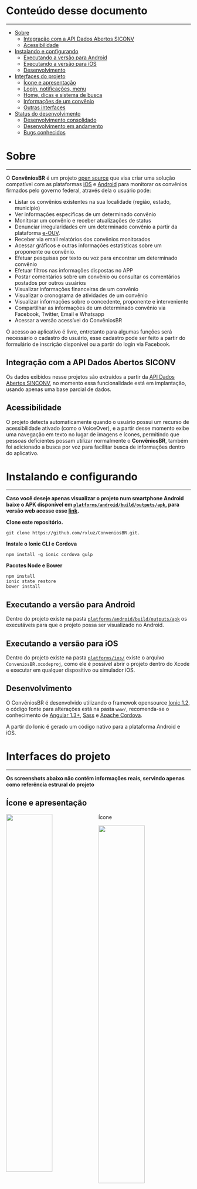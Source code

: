 # Conteúdo desse documento
--------
* [Sobre](https://github.com/rxluz/ConveniosBR#sobre)
	* [Integração com a API Dados Abertos SICONV](https://github.com/rxluz/ConveniosBR#integração-com-a-api-dados-abertos-siconv)
	* [Acessibilidade](https://github.com/rxluz/ConveniosBR#acessibilidade)
* [Instalando e configurando](https://github.com/rxluz/ConveniosBR#instalando-e-configurando)
	* [Executando a versão para Android](https://github.com/rxluz/ConveniosBR#executando-a-versão-para-android)
	* [Executando a versão para iOS](https://github.com/rxluz/ConveniosBR#executando-a-versão-para-ios)
	* [Desenvolvimento](https://github.com/rxluz/ConveniosBR#desenvolvimento)
* [Interfaces do projeto](https://github.com/rxluz/ConveniosBR#interfaces-do-projeto)
	* [Ícone e apresentação](https://github.com/rxluz/ConveniosBR#Ícone-e-apresentação)
	* [Login, notificações, menu](https://github.com/rxluz/ConveniosBR#login-notificações-menu)
	* [Home, dicas e sistema de busca](https://github.com/rxluz/ConveniosBR#home-dicas-e-sistema-de-busca)
	* [Informações de um convênio](https://github.com/rxluz/ConveniosBR#informações-de-um-convênio)
	* [Outras interfaces](https://github.com/rxluz/ConveniosBR#outras-interfaces)
* [Status do desenvolvimento](https://github.com/rxluz/ConveniosBR#desenvolvimento-consolidado)
	* [Desenvolvimento consolidado](https://github.com/rxluz/ConveniosBR#desenvolvimento-consolidado)
	* [Desenvolvimento em andamento](https://github.com/rxluz/ConveniosBR#desenvolvimento-em-andamento)
	* [Bugs conhecidos](https://github.com/rxluz/ConveniosBR#bugs-conhecidos)

# Sobre
--------

O **ConvêniosBR** é um projeto [open source](https://github.com/rxluz/ConveniosBR/blob/master/LICENSE.md) que visa criar uma solução compatível com as plataformas [iOS](https://github.com/rxluz/ConveniosBR/tree/master/platforms/ios) e [Android](https://github.com/rxluz/ConveniosBR/tree/master/platforms/android/build/outputs/apk) para monitorar os convênios firmados pelo governo federal, através dela o usuário pode:

 * Listar os convênios existentes na sua localidade (região, estado, municipio)
 * Ver informações especificas de um determinado convênio
 * Monitorar um convênio e receber atualizações de status
 * Denunciar irregularidades em um determinado convênio a partir da plataforma [e-OUV](https://sistema.ouvidorias.gov.br/publico/Manifestacao/RegistrarManifestacao.aspx).
 * Receber via email relatórios dos convênios monitorados
 * Acessar gráficos e outras informações estatísticas sobre um proponente ou convênio.
 * Efetuar pesquisas por texto ou voz para encontrar um determinado convênio
 * Efetuar filtros nas informações dispostas no APP
 * Postar comentários sobre um convênio ou consultar os comentários postados por outros usuários
 * Visualizar informações financeiras de um convênio
 * Visualizar o cronograma de atividades de um convênio
 * Visualizar informações sobre o concedente, proponente e interveniente
 * Compartilhar as informações de um determinado convênio via Facebook, Twitter, Email e Whatsapp
 * Acessar a versão acessível do ConvêniosBR

O acesso ao aplicativo é livre, entretanto para algumas funções será necessário o cadastro do usuário, esse cadastro pode ser feito a partir do formulário de inscrição disponível ou a partir do login via Facebook.

## Integração com a API Dados Abertos SICONV

Os dados exibidos nesse projetos são extraídos a partir da [API Dados Abertos SINCONV](http://api.convenios.gov.br/siconv/doc/), no momento essa funcionalidade está em implantação, usando apenas uma base parcial de dados.

## Acessibilidade
O projeto detecta automaticamente quando o usuário possui um recurso de acessibilidade ativado (como o VoiceOver), e a partir desse momento exibe uma navegação em texto no lugar de imagens e ícones, permitindo que pessoas deficientes possam utilizar normalmente o **ConvêniosBR**, também foi adicionado a busca por voz para facilitar busca de informações dentro do aplicativo.


# Instalando e configurando
--------------------------

**Caso você deseje apenas visualizar o projeto num smartphone Android baixe o APK disponível em [`platforms/android/build/outputs/apk`](https://github.com/rxluz/ConveniosBR/tree/master/platforms/android/build/outputs/apk), para versão web acesse esse [link](http://api.appock.co/convenios.br/www).**

**Clone este repositório.**

    git clone https://github.com/rxluz/ConveniosBR.git.


**Instale o Ionic CLI e Cordova**

    npm install -g ionic cordova gulp

**Pacotes Node e Bower**

	npm install
	ionic state restore
	bower install

## Executando a versão para Android

Dentro do projeto existe na pasta  [`platforms/android/build/outputs/apk`](https://github.com/rxluz/ConveniosBR/tree/master/platforms/android/build/outputs/apk) os executáveis para que o projeto possa ser visualizado no Android.


## Executando a versão para iOS

Dentro do projeto existe na pasta  [`platforms/ios/`](https://github.com/rxluz/ConveniosBR/tree/master/platforms/ios) existe o arquivo `ConveniosBR.xcodeproj`, como ele é possível abrir o projeto dentro do Xcode e executar em qualquer dispositivo ou simulador iOS.

## Desenvolvimento

O ConvêniosBR é desenvolvido utilizando o framewok opensource [Ionic 1.2](http://ionicframework.com/), o código fonte para alterações está na pasta `www/`, recomenda-se o conhecimento de [Angular 1.3+](https://angularjs.org/), [Sass](http://sass-lang.com/) e [Apache Cordova](https://cordova.apache.org/).

A partir do Ionic é gerado um código nativo para a plataforma Android e iOS.


# Interfaces do projeto
-------------------------------------
**Os screenshots abaixo não contém informações reais, servindo apenas como referência estrural do projeto**

## Ícone e apresentação
<img src="https://raw.githubusercontent.com/rxluz/ConveniosBR/master/thumbs/thumb_IMG_2662_1024.jpg" style="float: left !important;" width=50%></img>
Ícone

<img src="https://raw.githubusercontent.com/rxluz/ConveniosBR/master/thumbs/thumb_IMG_2663_1024.jpg" style="float: right !important;" width=50%></img>
Splash screen

<img src="https://raw.githubusercontent.com/rxluz/ConveniosBR/master/thumbs/thumb_IMG_2664_1024.jpg" style="float: right !important;" width=50%></img>
Apresentação 1 (onboarding)

<img src="https://raw.githubusercontent.com/rxluz/ConveniosBR/master/thumbs/thumb_IMG_2665_1024.jpg" style="float: right !important;" width=50%></img>
Apresentação 2 (onboarding)

<img src="https://raw.githubusercontent.com/rxluz/ConveniosBR/master/thumbs/thumb_IMG_2666_1024.jpg" style="float: right !important;" width=50%></img>
Apresentação 3 (onboarding)

## Login, notificações, menu

<img src="https://raw.githubusercontent.com/rxluz/ConveniosBR/master/thumbs/thumb_IMG_2667_1024.jpg" style="float: right !important;" width=50%></img>
Identificação (Login)


<img src="https://raw.githubusercontent.com/rxluz/ConveniosBR/master/thumbs/thumb_IMG_2669_1024.jpg" style="float: right !important;" width=50%></img>
Inscrição

<img src="https://raw.githubusercontent.com/rxluz/ConveniosBR/master/thumbs/thumb_IMG_2671_1024.jpg" style="float: right !important;" width=50%></img>
Sistema de notificações

<img src="https://raw.githubusercontent.com/rxluz/ConveniosBR/master/thumbs/thumb_IMG_2678_1024.jpg" style="float: right !important;" width=50%></img>
Menu de opções rápidas

<img src="https://raw.githubusercontent.com/rxluz/ConveniosBR/master/thumbs/thumb_IMG_2670_1024.jpg" style="float: right !important;" width=50%></img>
Menu deslogado

<img src="https://raw.githubusercontent.com/rxluz/ConveniosBR/master/thumbs/thumb_IMG_2672_1024.jpg" style="float: right !important;" width=50%></img>
Menu logado

<img src="https://raw.githubusercontent.com/rxluz/ConveniosBR/master/thumbs/thumb_IMG_2673_1024.jpg" style="float: right !important;" width=50%></img>
Opções do usuário

<img src="https://raw.githubusercontent.com/rxluz/ConveniosBR/master/thumbs/thumb_IMG_2674_1024.jpg" style="float: right !important;" width=50%></img>
Editar perfil

<img src="https://raw.githubusercontent.com/rxluz/ConveniosBR/master/thumbs/thumb_IMG_2675_1024.jpg" style="float: right !important;" width=50%></img>
Alterar senha

<img src="https://raw.githubusercontent.com/rxluz/ConveniosBR/master/thumbs/thumb_IMG_2676_1024.jpg" style="float: right !important;" width=50%></img>
Cancelar conta

## Home, dicas e sistema de busca
<img src="https://raw.githubusercontent.com/rxluz/ConveniosBR/master/thumbs/thumb_IMG_2677_1024.jpg" style="float: right !important;" width=50%></img>
Tela principal (home)

<img src="https://raw.githubusercontent.com/rxluz/ConveniosBR/master/thumbs/thumb_IMG_2697_1024.jpg" style="float: right !important;" width=50%></img>
Sistema de dicas

<img src="https://raw.githubusercontent.com/rxluz/ConveniosBR/master/thumbs/thumb_IMG_2679_1024.jpg" style="float: right !important;" width=50%></img>
Formulário de busca

<img src="https://raw.githubusercontent.com/rxluz/ConveniosBR/master/thumbs/thumb_IMG_2680_1024.jpg" style="float: right !important;" width=50%></img>
Busca por voz

<img src="https://raw.githubusercontent.com/rxluz/ConveniosBR/master/thumbs/thumb_IMG_2681_1024.jpg" style="float: right !important;" width=50%></img>
Resultados da busca

## Informações de um convênio
<img src="https://raw.githubusercontent.com/rxluz/ConveniosBR/master/thumbs/thumb_IMG_2683_1024.jpg" style="float: right !important;" width=50%></img>
Visualização inicial do convênio e gráfico de cronograma de gastos

<img src="https://raw.githubusercontent.com/rxluz/ConveniosBR/master/thumbs/thumb_IMG_2686_1024.jpg" style="float: right !important;" width=50%></img>
Gráfico convênios desse proponente

<img src="https://raw.githubusercontent.com/rxluz/ConveniosBR/master/thumbs/thumb_IMG_2684_1024.jpg" style="float: right !important;" width=50%></img>
Abas de concedente, proponente e interveniente e justificativa do convênio

<img src="https://raw.githubusercontent.com/rxluz/ConveniosBR/master/thumbs/thumb_IMG_2685_1024.jpg" style="float: right !important;" width=50%></img>
Principais comentários para um convênio

<img src="https://raw.githubusercontent.com/rxluz/ConveniosBR/master/thumbs/thumb_IMG_2687_1024.jpg" style="float: right !important;" width=50%></img>
Opção para denunciar um convênio

<img src="https://raw.githubusercontent.com/rxluz/ConveniosBR/master/thumbs/thumb_IMG_2688_1024.jpg" style="float: right !important;" width=50%></img>
Informações financeiras de um convênio (inicio)

<img src="https://raw.githubusercontent.com/rxluz/ConveniosBR/master/thumbs/thumb_IMG_2689_1024.jpg" style="float: right !important;" width=50%></img>
Informações financeiras de um convênio (fim)

<img src="https://raw.githubusercontent.com/rxluz/ConveniosBR/master/thumbs/thumb_IMG_2690_1024.jpg" style="float: right !important;" width=50%></img>
Cronograma de atividades de um convênio

<img src="https://raw.githubusercontent.com/rxluz/ConveniosBR/master/thumbs/thumb_IMG_2699_1024.jpg" style="float: right !important;" width=50%></img>
Lista de todos os comentários de um convênio

<img src="https://raw.githubusercontent.com/rxluz/ConveniosBR/master/thumbs/thumb_IMG_2691_1024.jpg" style="float: right !important;" width=50%></img>
Marcar um comentário como impróprio

<img src="https://raw.githubusercontent.com/rxluz/ConveniosBR/master/thumbs/thumb_IMG_2692_1024.jpg" style="float: right !important;" width=50%></img>
Compartilhar as informações do convênio


## Outras interfaces
<img src="https://raw.githubusercontent.com/rxluz/ConveniosBR/master/thumbs/thumb_IMG_2693_1024.jpg" style="float: right !important;" width=50%></img>
Envio de feedback e solicitação de suporte

<img src="https://raw.githubusercontent.com/rxluz/ConveniosBR/master/thumbs/thumb_IMG_2694_1024.jpg" style="float: right !important;" width=50%></img>
Sobre o ConvêniosBR (inicio)

<img src="https://raw.githubusercontent.com/rxluz/ConveniosBR/master/thumbs/thumb_IMG_2695_1024.jpg" style="float: right !important;" width=50%></img>
Sobre o ConvêniosBR (fim)


<img src="https://raw.githubusercontent.com/rxluz/ConveniosBR/master/thumbs/thumb_IMG_2696_1024.jpg" style="float: right !important;" width=50%></img>
Colaboradores do ConvêniosBR




# Status do desenvolvimento
----------------------------------------------------------
## Desenvolvimento consolidado
Os seguintes itens já tiveram o seu desenvolvimento concluído:
<table>
  <tr>
    <td>id</td>
    <td>nome</td>
    <td>prioridade</td>
  </tr>
  <tr>
    <td>1</td>
    <td>Identificação via email e senha</td>
    <td>Alta</td>
  </tr>
 <tr>
    <td>2</td>
    <td>Identificação via facebook</td>
    <td>Média</td>
  </tr>
 <tr>
    <td>3</td>
    <td>Formulário de inscrição integrado ao Facebook</td>
    <td>Alto</td>
  </tr>
 <tr>
    <td>4</td>
    <td>Alterar minha senha</td>
    <td>Alto</td>
  </tr>
 <tr>
    <td>5</td>
    <td>Sair</td>
    <td>Alto</td>
  </tr>
 <tr>
    <td>6</td>
    <td>Notificações internas (toast)</td>
    <td>Alto</td>
  </tr>
   <tr>
    <td>7</td>
    <td>Interfaces bem-vindo (onboarding)</td>
    <td>Média</td>
  </tr>
   <tr>
    <td>8</td>
    <td>Lista de convênios próximo (home)</td>
    <td>Alto</td>
  </tr>
  <tr>
    <td>9</td>
    <td>Lista de convênios monitorados</td>
    <td>Alto</td>
  </tr>
  <tr>
    <td>11</td>
    <td>Sistema de dicas (tips)</td>
    <td>Média</td>
  </tr>
  <tr>
    <td>12</td>
    <td>Busca por voz</td>
    <td>Média</td>
  </tr>
  <tr>
    <td>13</td>
    <td>Menu</td>
    <td>Alta</td>
  </tr>
  <tr>
    <td>14</td>
    <td>Informações gerais do convênio</td>
    <td>Alta</td>
  </tr>
  <tr>
    <td>15</td>
    <td>Gráfico Cronograma de Gastos</td>
    <td>Média</td>
  </tr>
  <tr>
    <td>15</td>
    <td>Gráfico Convênios do Proponente por ano</td>
    <td>Média</td>
  </tr>
  <tr>
    <td>16</td>
    <td>Informações financeiras do convênio</td>
    <td>Média</td>
  </tr>
  <tr>
    <td>17</td>
    <td>Cronograma do convênio</td>
    <td>Média</td>
  </tr>
  <tr>
    <td>18</td>
    <td>Compartilhar o convênio no Facebook, Twitter, Whatsapp e Email</td>
    <td>Média</td>
  </tr>
 <tr>
    <td>19</td>
    <td>Visualizar os comentários</td>
    <td>Alta</td>
  </tr>
 <tr>
    <td>20</td>
    <td>Feedback e suporte</td>
    <td>Alta</td>
  </tr>
 <tr>
    <td>20</td>
    <td>Sobre o ConvêniosBR</td>
    <td>Baixa</td>
  </tr>
 <tr>
    <td>20</td>
    <td>Lista de colaboradores</td>
    <td>Baixa</td>
  </tr>
</table>



## Desenvolvimento em andamento

<table>
  <tr>
    <td>id</td>
    <td>nome</td>
    <td>prioridade</td>
  </tr>
  <tr>
    <td>21</td>
    <td>Consolidação da identidade visual, padronização de cores e estilos das interfaces</td>
    <td>Média</td>
  </tr>
  <tr>
    <td>22</td>
    <td>Integração com a API Dados Abertos Sinconv</td>
    <td>Alta</td>
  </tr>
  <tr>
    <td>23</td>
    <td>Algoritmo da Busca</td>
    <td>Alta</td>
  </tr>
  <tr>
    <td>24</td>
    <td>Filtrar resultados</td>
    <td>Alta</td>
  </tr>
  <tr>
    <td>25</td>
    <td>Consolidação da acessibilidade em todas as interfaces</td>
    <td>Alta</td>
  </tr>
  <tr>
    <td>26</td>
    <td>Envio do email de monitoramento para usuários inscritos</td>
    <td>Alta</td>
  </tr>
  <tr>
    <td>26</td>
    <td>Gerenciar comentários (adicionar, gostar, denunciar, excluir)</td>
    <td>Alta</td>
  </tr>
  <tr>
    <td>27</td>
    <td>API para o banco de dados de informações especificas</td>
    <td>Alta</td>
  </tr>
  <tr>
    <td>27</td>
    <td>API para o banco de dados de informações especificas</td>
    <td>Alta</td>
  </tr>
  <tr>
    <td>28</td>
    <td>Vídeo de divulgação do projeto</td>
    <td>Média</td>
  </tr>
  <tr>
    <td>29</td>
    <td>Redes sociais</td>
    <td>Média</td>
  </tr>
</table>


## Bugs conhecidos

<table>
  <tr>
    <td>id</td>
    <td>nome</td>
    <td>prioridade</td>
  </tr>
  <tr>
    <td>1</td>
    <td>Ao clicar em um botão o botão pode ficar invisível</td>
    <td>Alta</td>
  </tr>
  <tr>
    <td>2</td>
    <td>O teclado não é exibido quando a busca é exibida ou permanece ligado apos a busca ser finalizada</td>
    <td>Alta</td>
  </tr>
  <tr>
    <td>3</td>
    <td>O menu de opções rápidas aparece em interfaces internas</td>
    <td>Média</td>
  </tr>
  <tr>
    <td>3</td>
    <td>Ao clicar em um convênio as vezes o mesmo não é carregado</td>
    <td>Alta</td>
  </tr>
  <tr>
    <td>4</td>
    <td>Os gráficos não são exibidos quando se aciona um segundo convênio (é necessário fechar o aplicativo e abrir novamente)</td>
    <td>Alta</td>
  </tr>
  <tr>
    <td>4</td>
    <td>O titulo de algumas interfaces aparece descentralizado</td>
    <td>Média</td>
  </tr>

  <tr>
    <td>5</td>
    <td>As opções de login e inscreva-se aparecem na tela de apresentação mesmo que o usuário esteja logado</td>
    <td>Alta</td>
  </tr>
  <tr>
    <td>6</td>
    <td>Ao clicar em compartilhar a tela de compartilhamento as vezes aparece duplicada</td>
    <td>Alta</td>
  </tr>
  <tr>
    <td>7</td>
    <td>O botão curtir aparece ativado para todos os comentários</td>
    <td>Alta</td>
  </tr>
  <tr>
    <td>8</td>
    <td>A opção fechar informações sobre status da acessibilidade não funciona corretamente</td>
    <td>Média</td>
  </tr>
 </table>

